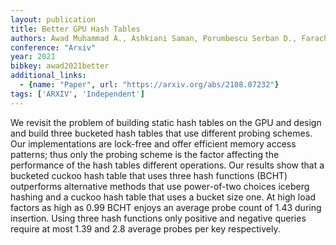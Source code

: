 ```yaml
---
layout: publication
title: Better GPU Hash Tables
authors: Awad Muhammad A., Ashkiani Saman, Porumbescu Serban D., Farach-colton Martín, Owens John D.
conference: "Arxiv"
year: 2021
bibkey: awad2021better
additional_links:
  - {name: "Paper", url: "https://arxiv.org/abs/2108.07232"}
tags: ['ARXIV', 'Independent']
---
```

We revisit the problem of building static hash tables on the GPU and design and build three bucketed hash tables that use different probing schemes. Our implementations are lock-free and offer efficient memory access patterns; thus only the probing scheme is the factor affecting the performance of the hash tables different operations. Our results show that a bucketed cuckoo hash table that uses three hash functions (BCHT) outperforms alternative methods that use power-of-two choices iceberg hashing and a cuckoo hash table that uses a bucket size one. At high load factors as high as 0.99 BCHT enjoys an average probe count of 1.43 during insertion. Using three hash functions only positive and negative queries require at most 1.39 and 2.8 average probes per key respectively.
